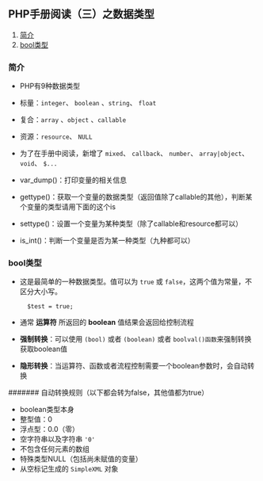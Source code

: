 ## PHP手册阅读（三）之数据类型

1. [简介](#introduction)
2. [bool类型](#boolean)

### <span id = "introduction">简介</span>

+ PHP有9种数据类型 
+ 标量：`integer`、 `boolean` 、`string`、 `float`
+ 复合：`array` 、`object` 、`callable`
+ 资源：`resource`、 `NULL`

+ 为了在手册中阅读，新增了 `mixed`、 `callback`、 `number`、 `array|object`、 `void`、 `$...`
+ var_dump()：打印变量的相关信息
+ gettype()：获取一个变量的数据类型（返回值除了callable的其他），判断某个变量的类型请用下面的这个is
+ settype()：设置一个变量为某种类型（除了callable和resource都可以）
+ is_int()：判断一个变量是否为某一种类型（九种都可以）

### <span id = "boolean">bool类型</span>

+ 这是最简单的一种数据类型。值可以为 `true` 或 `false`，这两个值为常量，不区分大小写。

        $test = true;

+ 通常 **运算符** 所返回的 **boolean** 值结果会返回给控制流程
+ **强制转换**：可以使用 `(bool)` 或者 `(boolean)` 或者 `boolval()函数`来强制转换获取boolean值
+ **隐形转换**：当运算符、函数或者流程控制需要一个boolean参数时，会自动转换

####### 自动转换规则（以下都会转为false，其他值都为true）

+ boolean类型本身
+ 整型值：0
+ 浮点型：0.0（零）
+ 空字符串以及字符串	`'0'`
+ 不包含任何元素的数组
+ 特殊类型NULL（包括尚未赋值的变量）
+ 从空标记生成的 `SimpleXML` 对象